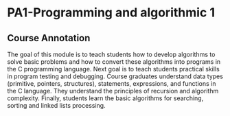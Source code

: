 <h1>PA1-Programming and algorithmic 1</h1>
<h2>Course Annotation</h2>
<p>The goal of this module is to teach students how to develop algorithms to solve basic problems and how to convert these algorithms into programs in the C programming language. Next goal is to teach students practical skills in program testing and debugging. Course graduates understand data types (primitive, pointers, structures), statements, expressions, and functions in the C language. They understand the principles of recursion and algorithm complexity. Finally, students learn the basic algorithms for searching, sorting and linked lists processing.</p>
